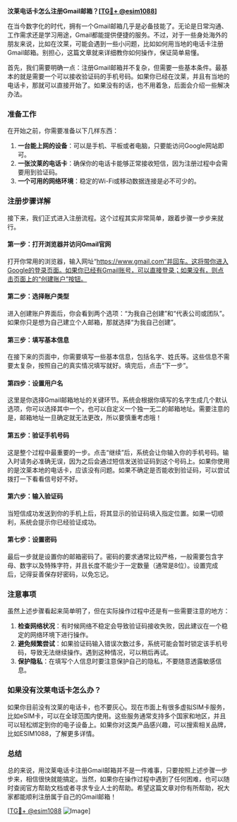 **汶莱电话卡怎么注册Gmail邮箱？[[TG💪+ @esim1088](https://t.me/s/esim1088)]**

在当今数字化的时代，拥有一个Gmail邮箱几乎是必备技能了。无论是日常沟通、工作需求还是学习用途，Gmail都能提供便捷的服务。不过，对于一些身处海外的朋友来说，比如在汶莱，可能会遇到一些小问题，比如如何用当地的电话卡注册Gmail邮箱。别担心，这篇文章就来详细教你如何操作，保证简单易懂。

首先，我们需要明确一点：注册Gmail邮箱并不复杂，但需要一些基本条件。最基本的就是需要一个可以接收验证码的手机号码。如果你已经在汶莱，并且有当地的电话卡，那就可以直接开始了。如果没有的话，也不用着急，后面会介绍一些解决办法。

### 准备工作

在开始之前，你需要准备以下几样东西：

1. **一台能上网的设备**：可以是手机、平板或者电脑，只要能访问Google网站即可。
2. **一张汶莱的电话卡**：确保你的电话卡能够正常接收短信，因为注册过程中会需要用到验证码。
3. **一个可用的网络环境**：稳定的Wi-Fi或移动数据连接是必不可少的。

### 注册步骤详解

接下来，我们正式进入注册流程。这个过程其实非常简单，跟着步骤一步步来就行。

#### 第一步：打开浏览器并访问Gmail官网

打开你常用的浏览器，输入网址“https://www.gmail.com”并回车。这将带你进入Google的登录页面。如果你已经有Gmail账号，可以直接登录；如果没有，则点击页面上的“创建账户”按钮。

#### 第二步：选择账户类型

进入创建账户界面后，你会看到两个选项：“为我自己创建”和“代表公司或团队”。如果你只是想为自己建立个人邮箱，那就选择“为我自己创建”。

#### 第三步：填写基本信息

在接下来的页面中，你需要填写一些基本信息，包括名字、姓氏等。这些信息不需要太复杂，按照自己的真实情况填写就好。填完后，点击“下一步”。

#### 第四步：设置用户名

这里是你选择Gmail邮箱地址的关键环节。系统会根据你填写的名字生成几个默认选项，你可以选择其中一个，也可以自定义一个独一无二的邮箱地址。需要注意的是，邮箱地址一旦确定就无法更改，所以要慎重考虑哦！

#### 第五步：验证手机号码

这是整个过程中最重要的一步。点击“继续”后，系统会让你输入你的手机号码。输入时请务必准确无误，因为之后会通过短信发送验证码到这个号码上。如果你使用的是汶莱本地的电话卡，应该没有问题。如果不确定是否能收到验证码，可以尝试拨打一下看看信号好不好。

#### 第六步：输入验证码

当短信成功发送到你的手机上后，将其显示的验证码填入指定位置。如果一切顺利，系统会提示你已经验证成功。

#### 第七步：设置密码

最后一步就是设置你的邮箱密码了。密码的要求通常比较严格，一般需要包含字母、数字以及特殊字符，并且长度不能少于一定数量（通常是8位）。设置完成后，记得妥善保存好密码，以免忘记。

### 注意事项

虽然上述步骤看起来简单明了，但在实际操作过程中还是有一些需要注意的地方：

1. **检查网络状况**：有时候网络不稳定会导致验证码接收失败，因此建议在一个稳定的网络环境下进行操作。
2. **避免频繁尝试**：如果验证码输入错误次数过多，系统可能会暂时锁定该手机号码，导致无法继续操作。遇到这种情况，可以稍后再试。
3. **保护隐私**：在填写个人信息时要注意保护自己的隐私，不要随意透露敏感信息。

### 如果没有汶莱电话卡怎么办？

如果你目前没有汶莱的电话卡，也不要灰心。现在市面上有很多虚拟SIM卡服务，比如eSIM卡，可以在全球范围内使用。这些服务通常支持多个国家和地区，并且可以轻松绑定到你的电子设备上。如果你对这类产品感兴趣，可以搜索相关品牌，比如ESIM1088，了解更多详情。

### 总结

总的来说，用汶莱电话卡注册Gmail邮箱并不是一件难事，只要按照上述步骤一步步来，相信很快就能搞定。当然，如果你在操作过程中遇到了任何困难，也可以随时查阅官方帮助文档或者寻求专业人士的帮助。希望这篇文章对你有所帮助，祝大家都能顺利注册属于自己的Gmail邮箱！

[[TG💪+ @esim1088](https://t.me/s/esim1088) ![Image](https://i.postimg.cc/4NQfJmqS/Snipaste-2025-05-13-00-14-12.png)]
